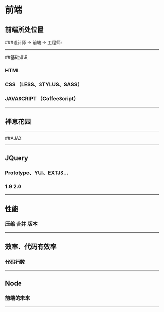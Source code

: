 前端
============
## 前端所处位置 

###设计师 -> 前端 -> 工程师）

--------------
##基础知识

### HTML

### CSS （LESS、STYLUS、SASS）

### JAVASCRIPT （CoffeeScript）

----------------------

## 禅意花园

----------------------

##AJAX

-----------------------

## JQuery

### Prototype、YUI、EXTJS…

### 1.9  2.0

----------------------

## 性能

### 压缩 合并 版本

----------------------

## 效率、代码有效率

### 代码行数

----------------------

## Node 

### 前端的未来

----------------------
